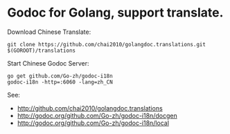 # Godoc for Golang, support translate.

Download Chinese Translate:

	git clone https://github.com/chai2010/golangdoc.translations.git $(GOROOT)/translations

Start Chinese Godoc Server:

	go get github.com/Go-zh/godoc-i18n
	godoc-i18n -http=:6060 -lang=zh_CN

See:

- http://github.com/chai2010/golangdoc.translations
- http://godoc.org/github.com/Go-zh/godoc-i18n/docgen
- http://godoc.org/github.com/Go-zh/godoc-i18n/local

